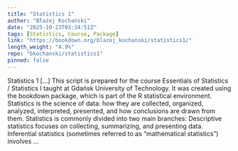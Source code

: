 ```yaml
---
title: "Statistics 1"
author: "Błażej Kochański"
date: "2025-10-23T03:34:51Z"
tags: [Statistics, Course, Package]
link: "https://bookdown.org/blazej_kochanski/statistics1/"
length_weight: "4.9%"
repo: "bkochanski/statistics1"
pinned: false
---
```


Statistics 1 [...] This script is prepared for the course Essentials of Statistics / Statistics I taught at Gdańsk University of Technology. It was created using the bookdown package, which is part of the R statistical environment. Statistics is the science of data: how they are collected, organized, analyzed, interpreted, presented, and how conclusions are drawn from them. Statistics is commonly divided into two main branches: Descriptive statistics focuses on collecting, summarizing, and presenting data. Inferential statistics (sometimes referred to as “mathematical statistics”) involves ...
